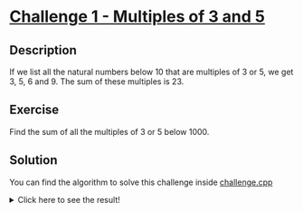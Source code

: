 #  [Challenge 1 - Multiples of 3 and 5](https://projecteuler.net/problem=1)

## Description

If we list all the natural numbers below 10 that are multiples of 3 or 5, we get 3, 5, 6 and 9.
The sum of these multiples is 23.

## Exercise

Find the sum of all the multiples of 3 or 5 below 1000.

## Solution

You can find the algorithm to solve this challenge inside [challenge.cpp](challenge.cpp)

<details>
  <summary>Click here to see the result!</summary>

  Result is: `233.168`
</details>
